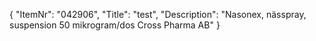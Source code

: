 {
  "ItemNr": "042906",
  "Title": "test",
  "Description": "Nasonex, nässpray, suspension 50 mikrogram/dos Cross Pharma AB"
}